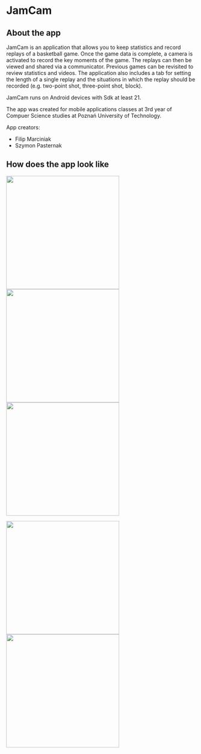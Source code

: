 # JamCam

## About the app
JamCam is an application that allows you to keep statistics and record replays of a basketball game. Once the game data is complete, a camera is activated to record the key moments of the game. The replays can then be viewed and shared via a communicator. Previous games can be revisited to review statistics and videos. The application also includes a tab for setting the length of a single replay and the situations in which the replay should be recorded (e.g. two-point shot, three-point shot, block). 

JamCam runs on Android devices with Sdk at least 21.

The app was created for mobile applications classes at 3rd year of Compuer Science studies at Poznań University of Technology.

App creators:
* Filip Marciniak
* Szymon Pasternak

## How does the app look like
<p float="center">
  <img src="/screenshots/home_page.jpeg" width="300" />
  <img src="/screenshots/pre-match.jpeg" width="300" /> 
  <img src="/screenshots/game.jpeg" width="300" />
</p>


<p float="center">
  <img src="/screenshots/settings.jpeg" width="300" />
  <img src="/screenshots/manage_games.jpeg" width="300" /> 
</p>

